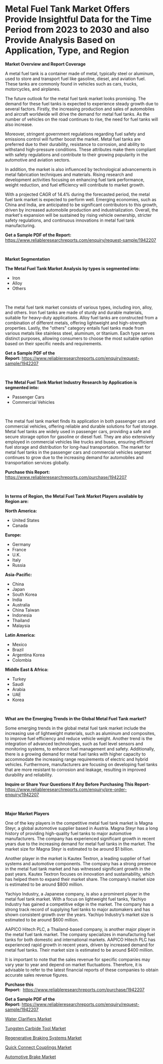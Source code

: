 <p><h1>Metal Fuel Tank Market Offers Provide Insightful Data for the Time Period from 2023 to 2030 and also Provide Analysis Based on Application, Type, and Region</h1></p><p><strong>Market Overview and Report Coverage</strong></p>
<p><p>A metal fuel tank is a container made of metal, typically steel or aluminum, used to store and transport fuel like gasoline, diesel, and aviation fuel. These tanks are commonly found in vehicles such as cars, trucks, motorcycles, and airplanes.</p><p>The future outlook for the metal fuel tank market looks promising. The demand for these fuel tanks is expected to experience steady growth due to several factors. Firstly, the increasing production and sales of automobiles and aircraft worldwide will drive the demand for metal fuel tanks. As the number of vehicles on the road continues to rise, the need for fuel tanks will also increase.</p><p>Moreover, stringent government regulations regarding fuel safety and emissions control will further boost the market. Metal fuel tanks are preferred due to their durability, resistance to corrosion, and ability to withstand high-pressure conditions. These attributes make them compliant with safety regulations and contribute to their growing popularity in the automotive and aviation sectors.</p><p>In addition, the market is also influenced by technological advancements in metal fabrication techniques and materials. Rising research and development activities focusing on enhancing fuel tank performance, weight reduction, and fuel efficiency will contribute to market growth.</p><p>With a projected CAGR of 14.4% during the forecasted period, the metal fuel tank market is expected to perform well. Emerging economies, such as China and India, are anticipated to be significant contributors to this growth, driven by increased automobile production and industrialization. Overall, the market's expansion will be sustained by rising vehicle ownership, stricter safety regulations, and continuous innovations in metal fuel tank manufacturing.</p></p>
<p><strong>Get a Sample PDF of the Report:</strong> <a href="https://www.reliableresearchreports.com/enquiry/request-sample/1942207">https://www.reliableresearchreports.com/enquiry/request-sample/1942207</a></p>
<p>&nbsp;</p>
<p><strong>Market Segmentation</strong></p>
<p><strong>The Metal Fuel Tank Market Analysis by types is segmented into:</strong></p>
<p><ul><li>Iron</li><li>Alloy</li><li>Others</li></ul></p>
<p>&nbsp;</p>
<p><p>The metal fuel tank market consists of various types, including iron, alloy, and others. Iron fuel tanks are made of sturdy and durable materials, suitable for heavy-duty applications. Alloy fuel tanks are constructed from a combination of different metals, offering lightweight and high-strength properties. Lastly, the "others" category entails fuel tanks made from various metals like stainless steel, aluminum, or titanium. Each type serves distinct purposes, allowing consumers to choose the most suitable option based on their specific needs and requirements.</p></p>
<p><strong>Get a Sample PDF of the Report:</strong>&nbsp;<a href="https://www.reliableresearchreports.com/enquiry/request-sample/1942207">https://www.reliableresearchreports.com/enquiry/request-sample/1942207</a></p>
<p>&nbsp;</p>
<p><strong>The Metal Fuel Tank Market Industry Research by Application is segmented into:</strong></p>
<p><ul><li>Passenger Cars</li><li>Commercial Vehicles</li></ul></p>
<p>&nbsp;</p>
<p><p>The metal fuel tank market finds its application in both passenger cars and commercial vehicles, offering reliable and durable solutions for fuel storage. Metal fuel tanks are widely used in passenger cars, providing a safe and secure storage option for gasoline or diesel fuel. They are also extensively employed in commercial vehicles like trucks and buses, ensuring efficient fuel storage and distribution for long-haul transportation. The market for metal fuel tanks in the passenger cars and commercial vehicles segment continues to grow due to the increasing demand for automobiles and transportation services globally.</p></p>
<p><strong>Purchase this Report:</strong>&nbsp; <a href="https://www.reliableresearchreports.com/purchase/1942207">https://www.reliableresearchreports.com/purchase/1942207</a></p>
<p>&nbsp;</p>
<p><strong>In terms of Region, the Metal Fuel Tank Market Players available by Region are:</strong></p>
<p>
    <p> <strong> North America: </strong>
        <ul>
            <li>United States</li>
            <li>Canada</li>
        </ul>
        </p> 
    <p> <strong> Europe: </strong>
        <ul>
            <li>Germany</li>
            <li>France</li>
            <li>U.K.</li>
            <li>Italy</li>
            <li>Russia</li>
        </ul>
        </p> 
    <p> <strong> Asia-Pacific: </strong>
        <ul>
            <li>China</li>
            <li>Japan</li>
            <li>South Korea</li>
            <li>India</li>
            <li>Australia</li>
            <li>China Taiwan</li>
            <li>Indonesia</li>
            <li>Thailand</li>
            <li>Malaysia</li>
        </ul>
        </p> 
    <p> <strong> Latin America: </strong>
        <ul>
            <li>Mexico</li>
            <li>Brazil</li>
            <li>Argentina Korea</li>
            <li>Colombia</li>
        </ul>
        </p> 
    <p> <strong> Middle East & Africa: </strong>
        <ul>
            <li>Turkey</li>
            <li>Saudi</li>
            <li>Arabia</li>
            <li>UAE</li>
            <li>Korea</li>
        </ul>
    </p>
    </p>
<p>&nbsp;</p>
<p><strong>What are the Emerging Trends in the Global Metal Fuel Tank market?</strong></p>
<p><p>Some emerging trends in the global metal fuel tank market include the increasing use of lightweight materials, such as aluminum and composites, to improve fuel efficiency and reduce vehicle weight. Another trend is the integration of advanced technologies, such as fuel level sensors and monitoring systems, to enhance fuel management and safety. Additionally, there is a growing demand for metal fuel tanks with higher capacity to accommodate the increasing range requirements of electric and hybrid vehicles. Furthermore, manufacturers are focusing on developing fuel tanks that are more resistant to corrosion and leakage, resulting in improved durability and reliability.</p></p>
<p><strong>Inquire or Share Your Questions If Any Before Purchasing This Report</strong>- <a href="https://www.reliableresearchreports.com/enquiry/pre-order-enquiry/1942207">https://www.reliableresearchreports.com/enquiry/pre-order-enquiry/1942207</a></p>
<p>&nbsp;</p>
<p><strong>Major Market Players</strong></p>
<p><p>One of the key players in the competitive metal fuel tank market is Magna Steyr, a global automotive supplier based in Austria. Magna Steyr has a long history of providing high-quality fuel tanks to major automotive manufacturers. The company has experienced significant growth in recent years due to the increasing demand for metal fuel tanks in the market. The market size for Magna Steyr is estimated to be around $1 billion.</p><p>Another player in the market is Kautex Textron, a leading supplier of fuel systems and automotive components. The company has a strong presence in the metal fuel tank market and has witnessed significant growth in the past years. Kautex Textron focuses on innovation and sustainability, which has helped them to expand their market share. The company’s market size is estimated to be around $800 million.</p><p>Yachiyo Industry, a Japanese company, is also a prominent player in the metal fuel tank market. With a focus on lightweight fuel tanks, Yachiyo Industry has gained a competitive edge in the market. The company has a strong track record of supplying fuel tanks to major automakers and has shown consistent growth over the years. Yachiyo Industry’s market size is estimated to be around $600 million.</p><p>AAPICO Hitech PLC, a Thailand-based company, is another major player in the metal fuel tank market. The company specializes in manufacturing fuel tanks for both domestic and international markets. AAPICO Hitech PLC has experienced rapid growth in recent years, driven by increased demand for metal fuel tanks. Their market size is estimated to be around $400 million.</p><p>It is important to note that the sales revenue for specific companies may vary year to year and depend on market fluctuations. Therefore, it is advisable to refer to the latest financial reports of these companies to obtain accurate sales revenue figures.</p></p>
<p><strong>Purchase this Report:</strong>&nbsp;&nbsp;<a href="https://www.reliableresearchreports.com/purchase/1942207">https://www.reliableresearchreports.com/purchase/1942207</a></p>
<p></p>
<p><strong>Get a Sample PDF of the Report:</strong>&nbsp;<a href="https://www.reliableresearchreports.com/enquiry/request-sample/1942207">https://www.reliableresearchreports.com/enquiry/request-sample/1942207</a></p>
<p><p><a href="https://medium.com/@vincentalvarez1980/water-clarifiers-market-comprehensive-assessment-by-type-application-and-geography-bf57a452b286">Water Clarifiers Market</a></p><p><a href="https://www.linkedin.com/pulse/tungsten-carbide-tool-market-size-growth-forecast-from-2023-d1a2e/">Tungsten Carbide Tool Market</a></p><p><a href="https://medium.com/@amandagarza17/regenerative-braking-systems-market-share-evolution-and-market-growth-trends-2023-2030-9a9abfcc90c4">Regenerative Braking Systems Market</a></p><p><a href="https://www.linkedin.com/pulse/quick-connect-couplings-market-research-report-unlocks-analysis-i9oie/">Quick Connect Couplings Market</a></p><p><a href="https://github.com/ChiragRp1/Market-Research-Report-List-1/blob/main/automotive-brake-market.md">Automotive Brake Market</a></p></p>